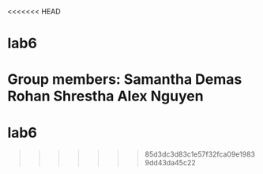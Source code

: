 <<<<<<< HEAD
# lab6

Group members:
Samantha Demas
Rohan Shrestha
Alex Nguyen
=======
# lab6
>>>>>>> 85d3dc3d83c1e57f32fca09e19839dd43da45c22

